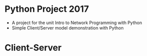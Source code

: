 # Python Project 2017
- A project for the unit Intro to Network Programming with Python
- Simple Client/Server model demonstration with Python
# Client-Server

